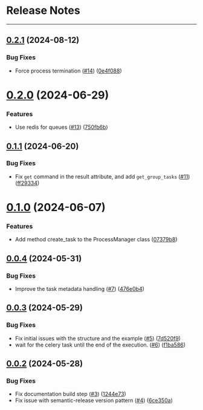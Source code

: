 # Release Notes
---

## [0.2.1](https://github.com/osl-incubator/retsu/compare/0.2.0...0.2.1) (2024-08-12)


### Bug Fixes

* Force process termination ([#14](https://github.com/osl-incubator/retsu/issues/14)) ([0e4f088](https://github.com/osl-incubator/retsu/commit/0e4f08858ad17642338648bc123749259b3e06b8))

# [0.2.0](https://github.com/osl-incubator/retsu/compare/0.1.1...0.2.0) (2024-06-29)


### Features

* Use redis for queues ([#13](https://github.com/osl-incubator/retsu/issues/13)) ([750fb6b](https://github.com/osl-incubator/retsu/commit/750fb6b71300b0b40831f6e8917d324edb58592a))

## [0.1.1](https://github.com/osl-incubator/retsu/compare/0.1.0...0.1.1) (2024-06-20)


### Bug Fixes

* Fix `get` command in the result attribute, and add `get_group_tasks` ([#11](https://github.com/osl-incubator/retsu/issues/11)) ([ff29334](https://github.com/osl-incubator/retsu/commit/ff293346b08c3c63d410830e4c68cd9ad428e78f))

# [0.1.0](https://github.com/osl-incubator/retsu/compare/0.0.4...0.1.0) (2024-06-07)


### Features

* Add method create_task to the ProcessManager class ([07379b8](https://github.com/osl-incubator/retsu/commit/07379b8da2dd3aeef4f7326e9fad8322cadd2db8))

## [0.0.4](https://github.com/osl-incubator/retsu/compare/0.0.3...0.0.4) (2024-05-31)


### Bug Fixes

* Improve the task metadata handling ([#7](https://github.com/osl-incubator/retsu/issues/7)) ([476e0b4](https://github.com/osl-incubator/retsu/commit/476e0b444e89d87203e3b1964e4ba091e74afd1c))

## [0.0.3](https://github.com/osl-incubator/retsu/compare/0.0.2...0.0.3) (2024-05-29)


### Bug Fixes

* Fix initial issues with the structure and the example ([#5](https://github.com/osl-incubator/retsu/issues/5)) ([7d520f9](https://github.com/osl-incubator/retsu/commit/7d520f90606412bb3c77d4444fefed871684e034))
* wait for the celery task until the end of the execution. ([#6](https://github.com/osl-incubator/retsu/issues/6)) ([f1ba586](https://github.com/osl-incubator/retsu/commit/f1ba5865f3bd115e978b8b0b9ccfc8639d34983a))

## [0.0.2](https://github.com/osl-incubator/retsu/compare/0.0.1...0.0.2) (2024-05-28)


### Bug Fixes

* Fix documentation build step ([#3](https://github.com/osl-incubator/retsu/issues/3)) ([1244e73](https://github.com/osl-incubator/retsu/commit/1244e7377442653335cb8db6a1553ae59e39101f))
* Fix issue with semantic-release version pattern ([#4](https://github.com/osl-incubator/retsu/issues/4)) ([6ce350a](https://github.com/osl-incubator/retsu/commit/6ce350a9599ece9f1c263f236924251296b8d3a5))
